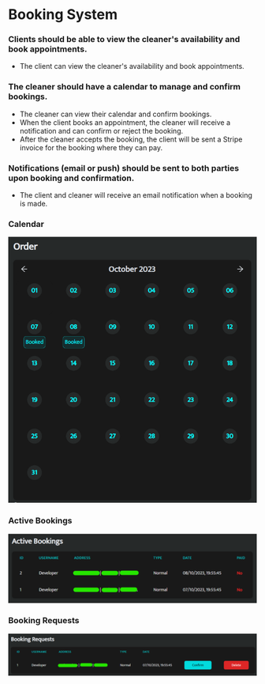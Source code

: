 # Booking System

### Clients should be able to view the cleaner's availability and book appointments.

- The client can view the cleaner's availability and book appointments.

### The cleaner should have a calendar to manage and confirm bookings.

- The cleaner can view their calendar and confirm bookings.
- When the client books an appointment, the cleaner will receive a notification and can confirm or reject the booking.
- After the cleaner accepts the booking, the client will be sent a Stripe invoice for the booking where they can pay.

### Notifications (email or push) should be sent to both parties upon booking and confirmation.

- The client and cleaner will receive an email notification when a booking is made.

### Calendar

<img src="./images/BOOKING_SYSTEM_IMAGE_01.png" alt="alt text" width="800"/>

### Active Bookings

<img src="./images/BOOKING_SYSTEM_IMAGE_02.png" alt="alt text" width="800"/>

### Booking Requests

<img src="./images/BOOKING_SYSTEM_IMAGE_03.png" alt="alt text" width="800"/>
